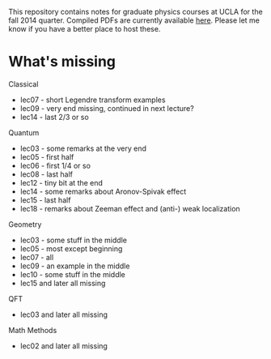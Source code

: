 This repository contains notes for graduate physics courses at UCLA for the fall 2014 quarter. Compiled PDFs are currently available [here](https://www.dropbox.com/sh/11gf7mmsdxn5jif/AABT-ZVXXqxfHl0UbPE3JDP8a?dl=0). Please let me know if you have a better place to host these.

# What's missing

Classical

- lec07 - short Legendre transform examples
- lec09 - very end missing, continued in next lecture?
- lec14 - last 2/3 or so

Quantum

- lec03 - some remarks at the very end
- lec05 - first half
- lec06 - first 1/4 or so
- lec08 - last half
- lec12 - tiny bit at the end
- lec14 - some remarks about Aronov-Spivak effect
- lec15 - last half
- lec18 - remarks about Zeeman effect and (anti-) weak localization

Geometry

- lec03 - some stuff in the middle
- lec05 - most except beginning
- lec07 - all
- lec09 - an example in the middle
- lec10 - some stuff in the middle
- lec15 and later all missing

QFT

- lec03 and later all missing

Math Methods

- lec02 and later all missing